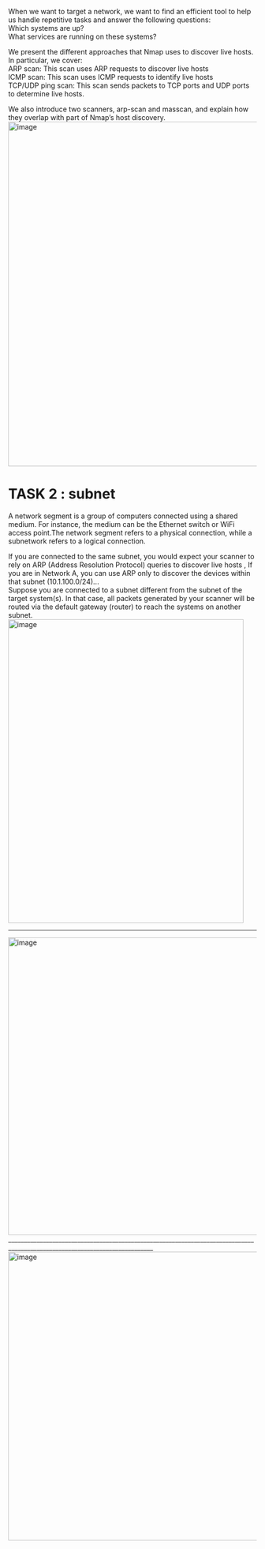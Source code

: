 When we want to target a network, we want to find an efficient tool to help us handle repetitive tasks and answer the following questions:  
    Which systems are up?  
    What services are running on these systems?  

We present the different approaches that Nmap uses to discover live hosts. In particular, we cover:  
    ARP scan: This scan uses ARP requests to discover live hosts  
    ICMP scan: This scan uses ICMP requests to identify live hosts  
    TCP/UDP ping scan: This scan sends packets to TCP ports and UDP ports to determine live hosts.  

We also introduce two scanners, arp-scan and masscan, and explain how they overlap with part of Nmap’s host discovery.
<img width="589" height="698" alt="image" src="https://github.com/user-attachments/assets/279878ed-888c-46bc-ac05-b275ebce2d94" />  
# TASK 2 : subnet
A network segment is a group of computers connected using a shared medium. For instance, the medium can be the Ethernet switch or WiFi access point.The network segment refers to a physical connection, while a subnetwork refers to a logical connection.  

If you are connected to the same subnet, you would expect your scanner to rely on ARP (Address Resolution Protocol) queries to discover live hosts , If you are in Network A, you can use ARP only to discover the devices within that subnet (10.1.100.0/24)...  
 Suppose you are connected to a subnet different from the subnet of the target system(s). In that case, all packets generated by your scanner will be routed via the default gateway (router) to reach the systems on another subnet.  
 <img width="477" height="615" alt="image" src="https://github.com/user-attachments/assets/16747ea2-72b7-4e39-be6f-138638f0fc1b" />
____________________________________________________________________________________________________________________________
<img width="631" height="603" alt="image" src="https://github.com/user-attachments/assets/1fbc8daf-3b6a-413f-88e9-e373d78001e4" />
____________________________________________________________________________________________________________________________
<img width="628" height="585" alt="image" src="https://github.com/user-attachments/assets/2dd922d2-068e-4262-a009-42541609e351" />
